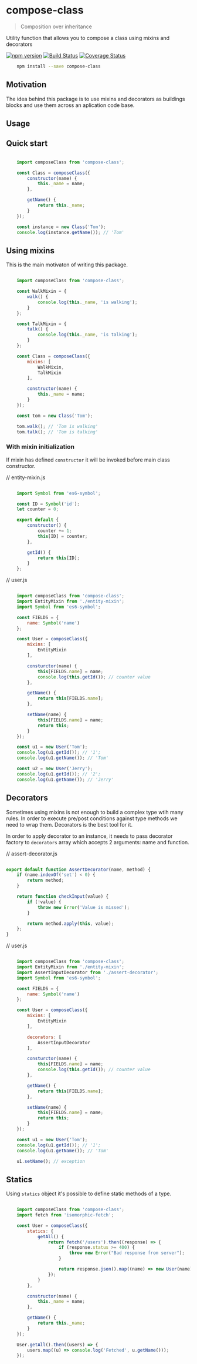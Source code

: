# compose-class

> Composition over inheritance

Utility function that allows you to compose a class using mixins and decorators

[![npm version](https://badge.fury.io/js/compose-class.svg)](https://www.npmjs.com/package/compose-class)
[![Build Status](https://secure.travis-ci.org/ziflex/compose-class.svg?branch=master)](http://travis-ci.org/ziflex/compose-class)
[![Coverage Status](https://coveralls.io/repos/github/ziflex/compose-class/badge.svg?branch=master)](https://coveralls.io/github/ziflex/compose-class)

````sh
    npm install --save compose-class
````

## Motivation

The idea behind this package is to use mixins and decorators as buildings blocks and use them across an aplication code base.

## Usage
## Quick start

````javascript

    import composeClass from 'compose-class';

    const Class = composeClass({
        constructor(name) {
            this._name = name;
        },

        getName() {
            return this._name;
        }
    });

    const instance = new Class('Tom');
    console.log(instance.getName()); // 'Tom'

````

## Using mixins

This is the main motivaton of writing this package.

````javascript

    import composeClass from 'compose-class';

    const WalkMixin = {
        walk() {
            console.log(this._name, 'is walking');
        }
    };

    const TalkMixin = {
        talk() {
            console.log(this._name, 'is talking');
        }
    };

    const Class = composeClass({
        mixins: [
            WalkMixin,
            TalkMixin
        ],

        constructor(name) {
            this._name = name;
        }
    });

    const tom = new Class('Tom');

    tom.walk(); // 'Tom is walking'
    tom.talk(); // 'Tom is talking'
````

### With mixin initialization

If mixin has defined ``constructor`` it will be invoked before main class constructor.

// entity-mixin.js

````javascript

    import Symbol from 'es6-symbol';

    const ID = Symbol('id');
    let counter = 0;

    export default {
        constructor() {
            counter += 1;
            this[ID] = counter;
        },

        getId() {
            return this[ID];
        }
    };

````

// user.js
````javascript

    import composeClass from 'compose-class';
    import EntityMixin from './entity-mixin';
    import Symbol from 'es6-symbol';

    const FIELDS = {
        name: Symbol('name')
    };

    const User = composeClass({
        mixins: [
            EntityMixin
        ],

        consturctor(name) {
            this[FIELDS.name] = name;
            console.log(this.getId()); // counter value
        },

        getName() {
            return this[FIELDS.name];
        },

        setName(name) {
            this[FIELDS.name] = name;
            return this;
        }
    });

    const u1 = new User('Tom');
    console.log(u1.getId()); // '1';
    console.log(u1.getName()); // 'Tom'

    const u2 = new User('Jerry');
    console.log(u1.getId()); // '2';
    console.log(u1.getName()); // 'Jerry'

````

## Decorators

Sometimes using mixins is not enough to build a complex type wtih many rules. In order to execute pre/post conditions against type methods we need to wrap them. Decorators is the best tool for it.

In order to apply decorator to an instance, it needs to pass decorator factory to ``decorators`` array which accepts 2 arguments: name and function.

// assert-decorator.js
````javascript

export default function AssertDecorator(name, method) {
    if (name.indexOf('set') < 0) {
        return method;
    }

    return function checkInput(value) {
        if (!value) {
            throw new Error('Value is missed');
        }

        return method.apply(this, value);
    };
}

````

// user.js

````javascript

    import composeClass from 'compose-class';
    import EntityMixin from './entity-mixin';
    import AssertInputDecorator from './assert-decorator';
    import Symbol from 'es6-symbol';

    const FIELDS = {
        name: Symbol('name')
    };

    const User = composeClass({
        mixins: [
            EntityMixin
        ],

        decorators: [
            AssertInputDecorator
        ],

        consturctor(name) {
            this[FIELDS.name] = name;
            console.log(this.getId()); // counter value
        },

        getName() {
            return this[FIELDS.name];
        },

        setName(name) {
            this[FIELDS.name] = name;
            return this;
        }
    });

    const u1 = new User('Tom');
    console.log(u1.getId()); // '1';
    console.log(u1.getName()); // 'Tom'

    u1.setName(); // exception

````

## Statics

Using ``statics`` object it's possible to define static methods of a type.

````javascript

    import composeClass from 'compose-class';
    import fetch from 'isomorphic-fetch';

    const User = composeClass({
        statics: {
            getAll() {
                return fetch('/users').then((response) => {
                    if (response.status >= 400) {
                        throw new Error("Bad response from server");
                    }

                    return response.json().map((name) => new User(name));
                });
            }
        },

        constructor(name) {
            this._name = name;
        },

        getName() {
            return this._name;
        }
    });

    User.getAll().then((users) => {
        users.map((u) => console.log('Fetched', u.getName()));
    });

````
